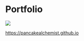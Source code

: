 # Portfolio

![](https://img.shields.io/badge/In%20Progress-25%25-red)

https://pancakealchemist.github.io